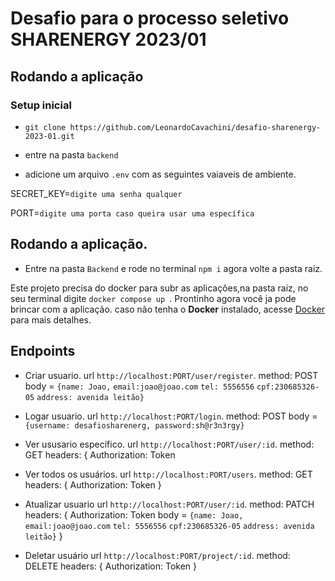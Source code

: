 # Desafio para o processo seletivo SHARENERGY 2023/01

## Rodando a aplicação

### Setup inicial

- `git clone https://github.com/LeonardoCavachini/desafio-sharenergy-2023-01.git`

- entre na pasta `backend`

- adicione um arquivo `.env` com as seguintes vaiaveis de ambiente.

SECRET_KEY=`digite uma senha qualquer`

PORT=`digite uma porta caso queira usar uma específica`

## Rodando a aplicação.

- Entre na pasta `Backend` e rode no terminal `npm i` agora volte a pasta raiz.

Este projeto precisa do docker para subr as aplicaçôes,na pasta raiz, no seu terminal digite `docker compose up `.
Prontinho agora você ja pode brincar com a aplicação.
caso não tenha o **Docker** instalado, acesse [Docker](https://www.docker.com/) para mais detalhes.

## Endpoints

- Criar usuario.
  url `http://localhost:PORT/user/register`.
  method: POST
  body = 
  `{name: Joao,`
   `email:joao@joao.com`
   `tel: 5556556`
   `cpf:230685326-05`
   `address: avenida leitão}`

- Logar usuario.
  url `http://localhost:PORT/login`.
  method: POST
  body = `{username: desafiosharenerg, password:sh@r3n3rgy}`

- Ver ususario específico.
  url `http://localhost:PORT/user/:id`.
  method: GET
  headers: {
  Authorization: Token

- Ver todos os usuários.
  url `http://localhost:PORT/users`.
  method: GET
  headers: {
  Authorization: Token
  }

- Atualizar usuario
  url `http://localhost:PORT/user/:id`.
  method: PATCH
  headers: {
  Authorization: Token
  body = 
    `{name: Joao,`
    `email:joao@joao.com`
    `tel: 5556556`
    `cpf:230685326-05`
    `address: avenida leitão}`
  }

- Deletar usuário
  url `http://localhost:PORT/project/:id`.
  method: DELETE
  headers: {
  Authorization: Token
  }